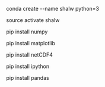 conda create --name shalw python=3

source activate shalw

pip install numpy

pip install matplotlib

pip install netCDF4

pip install ipython

pip install pandas
